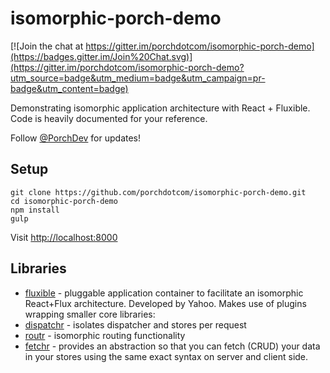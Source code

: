 # isomorphic-porch-demo

[![Join the chat at https://gitter.im/porchdotcom/isomorphic-porch-demo](https://badges.gitter.im/Join%20Chat.svg)](https://gitter.im/porchdotcom/isomorphic-porch-demo?utm_source=badge&utm_medium=badge&utm_campaign=pr-badge&utm_content=badge)

Demonstrating isomorphic application architecture with React + Fluxible. Code is heavily documented for your reference.

Follow [@PorchDev](http://twitter.com/porchdev) for updates!

## Setup

```
git clone https://github.com/porchdotcom/isomorphic-porch-demo.git
cd isomorphic-porch-demo
npm install
gulp
```

Visit [http://localhost:8000](http://localhost:8000)

## Libraries
 - [fluxible](http://fluxible.io) - pluggable application container to facilitate an isomorphic React+Flux architecture. Developed by Yahoo. Makes use of plugins wrapping smaller core libraries:
  - [dispatchr](https://github.com/yahoo/dispatchr) - isolates dispatcher and stores per request
  - [routr](https://github.com/yahoo/routr) - isomorphic routing functionality
  - [fetchr](https://github.com/yahoo/fetchr) - provides an abstraction so that you can fetch (CRUD) your data in your stores using the same exact syntax on server and client side.